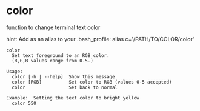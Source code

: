 # color
function to change terminal text color

hint: Add as an alias to your .bash_profile:
alias c='/PATH/TO/COLOR/color'


    color
      Set text foreground to an RGB color.
      (R,G,B values range from 0-5.)
    
    Usage:
      color [-h | --help]  Show this message
      color [RGB]          Set color to RGB (values 0-5 accepted)
      color                Set back to normal
    
    Example:  Setting the text color to bright yellow
      color 550 

